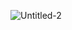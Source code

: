 ![Untitled-2](https://github.com/achovfx/achovfx.github.io/assets/89105046/ced3ce96-7274-4993-9655-7ac2ca59a969)
